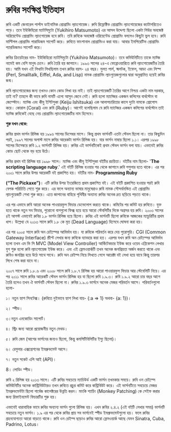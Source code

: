 # **রুবির সংক্ষিপ্ত ইতিহাস**

রুবি একটি জেনারেল পার্পাস ডাইনামিক প্রোগ্রামিং ল্যাংগোয়েজ। রুবি রিফ্লেক্টিভ প্রোগ্রামিং ল্যাংগোয়েজের ক্যাটাগরিতেও পড়ে। তবে ইউকিহিরো ম্যাটসিমুটো  \(Yukihiro Matsumoto\) এর আসল উদ্দেশ্য ছিলো একটা পিউর অবজেক্ট অরিয়েন্টেড প্রোগ্রামিং ল্যাংগোয়েজ হবে রুবি। তবি রুবিকে অবজেক্ট ওরিয়েন্টেড প্রোগ্রামিং বললেও কিছুটা ভুল হবে। রুবি মাল্টিপল প্রোগ্রামিং পারাডিজম সাপোর্ট করে। রুবিতে ফাংশানাল প্রোগ্রামিংও করা যায়। আবার ইমপিরেটিভ প্রোগ্রামিং প্যারডিজমও সাপোর্ট করে।

রুবির ক্রিয়েটরের নাম- ইউকিহিরো ম্যাটসিমুটো  \(Yukihiro Matsumoto\)। তবে কমিউনিটিতে তাকে ম্যাট্জ নামেই কম বেশি মানুষ চেনে। রুবি তৈরি হয় জাপানে।  ১৯৯৩ সালের ২৪-এ ফেব্রোওয়ারিতে রুবি ল্যাংগোয়েজটির তৈরি হয়।  আমি যখন এই লিখাটা লিখছিলাম তখন রুবির বয়স- ২৪ বছর।  মুলত পার্ল, স্মলটক, ইফেল, আডা এবং লিস্প \(Perl, Smalltalk, Eiffel, Ada, and Lisp\) নামক প্রোগ্রামিং ল্যাংগুয়েজগুলোর দ্বারা অনুপ্রানিত হয়েই রুবির জন্ম।

রুবি ল্যাংগোয়েজের জন্য তখনও কোন কোড লিখা হয় নাই। তাই ল্যাংগোয়েজটি তৈরির আগে নিশ্চয় একটা নাম দরকার, তাই না? তাহলে কী ভাবে রুবি নামটি এলো আসুন জেনে নেই। রুবি হলো ম্যাট্জের একজন কলিগের বার্থস্টোন বা জেম্স্টোন।  ম্যাট্জ এবং কীযু ইশিটসুকা \(Keiju Ishitsuka\) এক আলাপচারিতার কালে দুটো নামকে প্রোপোস করে। কোরাল \(Coral\) এবং রুবি \(Ruby\)। আগেই বলেছিলাম যে রুবি ম্যাট্জের একজন কলিগের বার্থস্টোন তাই ম্যাট্জ রুবিকেই বেছে নেয় প্রোগ্রামিং ল্যাংগোয়েজটির নাম হিসেবে।

**শুরু যখন থেকে:**

রুবির প্রথম ভার্সন রিলিজ হয় ১৯৯৬ সালের ডিসেম্বর মাসে। কিন্তু প্রথম ভার্সনটি এতটা স্টেবল ছিলো না। তার কিছুদিন পরই, ১৯৯৭ সালের অগাস্ট মাসে রুবির আরেকটা ভার্সন রিলিজ হয়। যার ভার্সন নাম্বার ছিলো ১.১। এরপর ১৯৯৮ সালের ডিসেম্বরে রুবি ১.২ ভার্সনটি রিলিজ হয়। রুবির এই ভার্সনটিকেই প্রথম স্টেবল ভার্সন বলা যায়। এভাবেই রুবির কোড ছোট থেকে বড় হয়ে উঠে।

রুবির প্রথম বই রিলিজ হয় ১৯৯৮ সালে। ম্যাট্জ এবং কীযু ইশিটসুকা বইটির রচয়িতা। বইটির নাম ছিলো- '**The scripting language ruby**.' এই বইটি রিলিজ হওয়ার পর থেকে জাপানে রুবি পপুলার হতে থাকে। এর পর ২০০১ সালে রুবির উপর আরেকটি বই প্রকাশিত হয়। বইটির নাম- **Programming Ruby**

**\(“The Pickaxe”\)**। এটি রুবির উপর ইংরেজিতে প্রথম প্রকাশিত বই। এই বইটি প্রকাশিত হওয়ার পরই রুবি বেপক পরিচিতি পেতে শুরু করে। এর ফলে অন্যান্য ভাষার মানুষেরাও রুবি নামক সৌন্দর্যমন্ডিত এই প্রোগ্রামিং ল্যাংগুয়েজটি শেখা শুরু করে। এতে জাপানের বাহিরে পৃথিবীর অন্যান্য রুবির অনেক দ্রত ছড়িয়ে পড়তে থাকে।

এর পর এভাবে রুবি আরো অনেক পাওয়ারফুল ফিচার ডেভেলোপ করতে থাকে। কমিটের পর কমিট হয় রুবিতে। যুক্ত হতে থাকে নতুন সব ফিচার, পুরোনো বাগগুলো ফিক্স হয়ে হয়ে আরো স্টেবলিটির দিকে অগ্রসর হয় রুবি। ২০০৩ সালের ৪ই আগস্ট এভাবেই রুবির ১.৮ ভার্সন রিলিজ হয়ে ছিলো। রুবির এই ভার্সনটি ছিলো রুবিকে আজকের ম্যাচুরিটির প্রথম ধাপ। উল্লেখ্য যে ২০১৩ সালে রুবি ১.৮ কে মৃত \(Dead Language\) হিসেবে ঘোষনা করা হয়।

এর পর ২০০৫ সালে রুবি অন রেইল্সের আবির্ভাব হয়। যা রুবিকে পরিবর্তন করে দেয় পুরোপুরি। CGI \(Common Gateway Interface\) স্ক্রীপ্ট লেখার জন্য রুবিকে ব্যাবহার করা হত। এরপর যখন রুবি অন রেইল্সের আবির্ভাব হলো তখন এম ভি সি MVC \(Model View Controller\) আর্কিটেকচার ইউজ করে ওয়েব এপ্লিকেশন লেখার যুগ শুরু হলো রুবি ল্যাংগোয়েজ ইউজ করে। এবং এই ফ্রেমওয়ার্কটি তখন অনেক জনপ্রিয়তা অর্জন করতে থাকে এবং রুবিও জনপ্রিয় হয়ে উঠে সাথে সাথে। রুবি অন রেইল্স নিয়ে লিখতে গেলে আরেক্টা বই লেখা হয়ে যাবে কিন্তু তারপর লিখে শেষ করা যাবে না। 

২০০৭ সালে রুবি ১.৮.৬ এবং ২০০৮ সালে রুবি ১.৮.৭ রিলিজ হয় আরো পাওয়ারফুল ফিচার আর স্টেবেলিটি নিয়ে। এর পর ২০১১ সালে রুবির আরেকটি স্টেবল ভার্সন রিলিজ হয় যা ছিলো রুবি ১.৯.৩। রুবি ১.৯.২ আরো চার বছর আগে তৈরি হলেও তখন ঐ ভার্সনটি স্টেবল ছিলো না। রুবির ১.৯.৩ ভার্সনে অনেক মেজর পরিবর্তন আসে। পরিবর্তনগুলো হলো-

১। নতুন হ্যাশ সিনটেক্স। \(রুবিতে দুইভাবে হ্যাশ লিখা যায়- {:a =&gt; 1} অথবা- {a: 1}\)।

২। স্পীড।

৩।নতুন এনকোডিং সাপোর্ট।

৪। স্ট্রিং জন্য আরো প্রয়োজনীয় নতুন মেথড।

৫। রুবি জেম \(আগের ভার্সনের জন্যও ছিলো, কিন্তু কমপিটিবিলিটির ইস্যু ছিলো\)।

৬। রেগুলার এক্সপ্রেশনের ইমপ্রুভমেন্ট আসে।

৭। নতুন সকেট এপি আই \(API\)।

8। লোডিং স্পীড।

রুবি ২ রিলিজ হয় ২০১৩ সালে। এটি রুবির সবচেয়ে ম্যাচিউর্ড একটি ভার্সন তখনকার সময়ে। রুবি ওন রেইল্সে কমিউনিটির অনেক কান্ট্রিবিউটারও তখন রুবিতে প্রচুর কমিট করে কন্ট্রিবিউট করে। এই ভার্সনটিতে সবচেয়ে মেজর ইমপ্রুভমেন্টটা ছিলো গার্বেজ কালেক্টরের উন্নতি করন। মাংকি প্যাচিং \(Monkey Patching\) কে সেইফ করার জন্য রিফাইনমেন্ট ফিচারটির শুরু হয়। 

এভাবেই ধারাবাহিক ভাবে রুবির অন্যান্য ভার্সন গুলো রিলিজ হয়। এখন রুবির ২.৪.২ \(এই বইটি লেখার সময়\) ভার্সনটি সবচেয়ে নতুন ভার্সন। ১.৯ এর পর থেকে রুবির প্রায় সব ভার্সনেই স্পীড ইমপ্রুভমেন্টগুলো হয়। ফলে রুবির গ্রহনযোগ্যতা আরো বাড়তে থাকে। রুবি ওন রেইল্স ছাড়াও রুবির আরো ফ্রেমওয়ার্ক আছে যেমন Sinatra, Cuba, Padrino, Lotus। 

